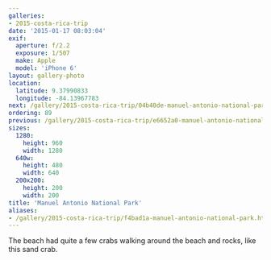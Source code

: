 ```yaml
---
galleries:
- 2015-costa-rica-trip
date: '2015-01-17 08:03:04'
exif:
  aperture: f/2.2
  exposure: 1/507
  make: Apple
  model: 'iPhone 6'
layout: gallery-photo
location:
  latitude: 9.37990833
  longitude: -84.13967783
next: /gallery/2015-costa-rica-trip/04b40de-manuel-antonio-national-park
ordering: 89
previous: /gallery/2015-costa-rica-trip/e6652a0-manuel-antonio-national-park
sizes:
  1280:
    height: 960
    width: 1280
  640w:
    height: 480
    width: 640
  200x200:
    height: 200
    width: 200
title: 'Manuel Antonio National Park'
aliases:
- /gallery/2015-costa-rica-trip/f4bad1a-manuel-antonio-national-park.html
---
```


The beach had quite a few crabs walking around the beach and rocks, like this sand crab.
